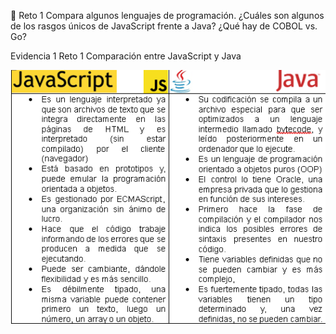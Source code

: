 🚀 Reto 1
Compara algunos lenguajes de programación. ¿Cuáles son algunos de los rasgos únicos de JavaScript frente a Java? ¿Qué hay de COBOL vs. Go?

Evidencia 1 Reto 1
Comparación entre JavaScript y Java

<img src="../img/Tabla-1.png" alt="" width="" height="">
